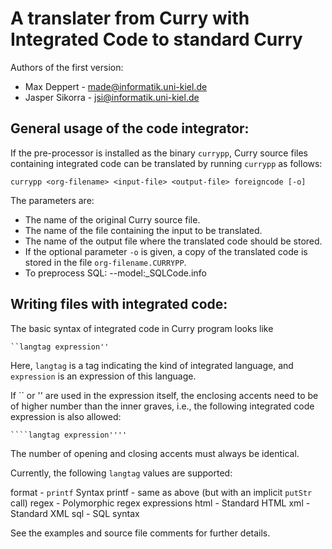 A translater from Curry with Integrated Code to standard Curry
==============================================================

Authors of the first version:

* Max Deppert - made@informatik.uni-kiel.de
* Jasper Sikorra - jsi@informatik.uni-kiel.de


General usage of the code integrator:
-------------------------------------

If the pre-processor is installed as the binary `currypp`,
Curry source files containing integrated code can be translated
by running `currypp` as follows:

    currypp <org-filename> <input-file> <output-file> foreigncode [-o]

The parameters are:

* The name of the original Curry source file.
* The name of the file containing the input to be translated.
* The name of the output file where the translated code should be stored.
* If the optional parameter `-o` is given, a copy of the translated code
  is stored in the file `org-filename.CURRYPP`.
* To preprocess SQL: --model:<modelname>_SQLCode.info   


Writing files with integrated code:
-----------------------------------

The basic syntax of integrated code in Curry program looks like

    ``langtag expression''

Here, `langtag` is a tag indicating the kind of integrated language,
and `expression` is an expression of this language.

If `` or '' are used in the expression itself, the enclosing accents
need to be of higher number than the inner graves, i.e., the following
integrated code expression is also allowed:

    ````langtag expression''''

The number of opening and closing accents must always be identical.

Currently, the following `langtag` values are supported:

format - `printf` Syntax
printf - same as above (but with an implicit `putStr` call)
regex  - Polymorphic regex expressions
html   - Standard HTML
xml    - Standard XML
sql    - SQL syntax

See the examples and source file comments for further details.
